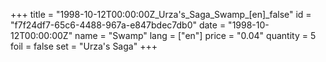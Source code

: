 +++
title = "1998-10-12T00:00:00Z_Urza's_Saga_Swamp_[en]_false"
id = "f7f24df7-65c6-4488-967a-e847bdec7db0"
date = "1998-10-12T00:00:00Z"
name = "Swamp"
lang = ["en"]
price = "0.04"
quantity = 5
foil = false
set = "Urza's Saga"
+++
